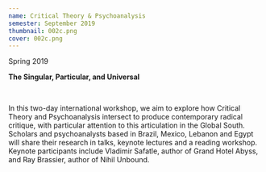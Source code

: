 ```yaml
---
name: Critical Theory & Psychoanalysis
semester: September 2019
thumbnail: 002c.png
cover: 002c.png
---
```


Spring 2019

**The Singular, Particular, and Universal**

<br>


In this two-day international workshop, we aim to explore how Critical Theory and Psychoanalysis intersect to produce contemporary radical critique, with particular attention to this articulation in the Global South. Scholars and psychoanalysts based in Brazil, Mexico, Lebanon and Egypt will share their research in talks, keynote lectures and a reading workshop. Keynote participants include Vladimir Safatle, author of Grand Hotel Abyss, and Ray Brassier, author of Nihil Unbound.
